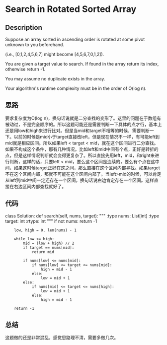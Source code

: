 # Search in Rotated Sorted Array

## Description

Suppose an array sorted in ascending order is rotated at some pivot unknown to you beforehand.

(i.e., [0,1,2,4,5,6,7] might become [4,5,6,7,0,1,2]).

You are given a target value to search. If found in the array return its index, otherwise return -1.

You may assume no duplicate exists in the array.

Your algorithm's runtime complexity must be in the order of O(log n).

## 思路

要求复杂度为O(log n)，换句话说就是二分查找的变形了。这里的问题在于数组有被动过，不是完全顺序的。所以这题可能还是需要判断一下具体的点才行，基本上还是用low和high来进行比对。但是当mid和target不相等的时候，需要判断一下。以前的时候是mid小于target直接改left，但是现在情况不一样，有可能left到mid就是相应区间。所以如果left < target < mid，就在这个区间进行二分查找。如果不构成这个条件，那有几种情况。比如left和mid中间有个点，正好是转折的点，但是这样情况判断就会变得更复杂了。所以直接先用left，mid，和right来进行判断，这样的话，只要left < mid，要么这个区间是连续的，要么有个点在这中间，如果这时候target正好在这之间，那么直接在这个区间内部寻找。如果target不在这个区间内部，那就不可能在这个区间内部了。当left>mid的时候，可以肯定从left到mid中间一定还存在一个区间，换句话说右边肯定存在一个区间。这样直接在右边区间内部查找就好了。

## 代码

class Solution:
    def search(self, nums, target):
        """
        :type nums: List[int]
        :type target: int
        :rtype: int
        """
        if not nums:
            return -1

        low, high = 0, len(nums) - 1

        while low <= high:
            mid = (low + high) // 2
            if target == nums[mid]:
                return mid

            if nums[low] <= nums[mid]:
                if nums[low] <= target <= nums[mid]:
                    high = mid - 1
                else:
                    low = mid + 1
            else:
                if nums[mid] <= target <= nums[high]:
                    low = mid + 1
                else:
                    high = mid - 1

        return -1

## 总结

这题做的还是非常混乱，感觉思路理不清，需要多做几次。